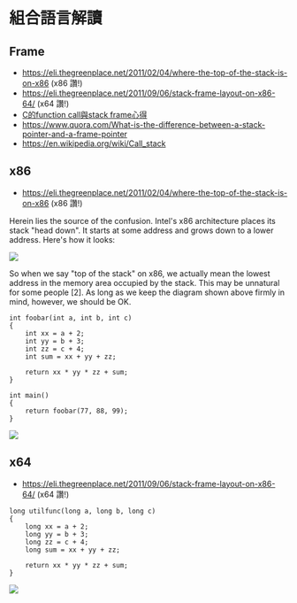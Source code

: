 # 組合語言解讀

## Frame 

* https://eli.thegreenplace.net/2011/02/04/where-the-top-of-the-stack-is-on-x86 (x86 讚!)
* https://eli.thegreenplace.net/2011/09/06/stack-frame-layout-on-x86-64/ (x64 讚!)
* [C的function call與stack frame心得](http://lazyflai.blogspot.com/2008/07/cfunction-callstack-frame.html)
* https://www.quora.com/What-is-the-difference-between-a-stack-pointer-and-a-frame-pointer
* https://en.wikipedia.org/wiki/Call_stack

## x86

* https://eli.thegreenplace.net/2011/02/04/where-the-top-of-the-stack-is-on-x86 (x86 讚!)


Herein lies the source of the confusion. Intel's x86 architecture places its stack "head down". It starts at some address and grows down to a lower address. Here's how it looks:

![](https://eli.thegreenplace.net/images/2011/02/stack1.png)

So when we say "top of the stack" on x86, we actually mean the lowest address in the memory area occupied by the stack. This may be unnatural for some people [2]. As long as we keep the diagram shown above firmly in mind, however, we should be OK.

```
int foobar(int a, int b, int c)
{
    int xx = a + 2;
    int yy = b + 3;
    int zz = c + 4;
    int sum = xx + yy + zz;

    return xx * yy * zz + sum;
}

int main()
{
    return foobar(77, 88, 99);
}
```

![](https://eli.thegreenplace.net/images/2011/02/stackframe1.png)



## x64

* https://eli.thegreenplace.net/2011/09/06/stack-frame-layout-on-x86-64/ (x64 讚!)

```
long utilfunc(long a, long b, long c)
{
    long xx = a + 2;
    long yy = b + 3;
    long zz = c + 4;
    long sum = xx + yy + zz;

    return xx * yy * zz + sum;
}
```

![](https://eli.thegreenplace.net/images/2011/08/x64_frame_leaf.png)
